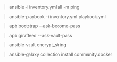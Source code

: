 > ansible -i inventory.yml all -m ping

> ansible-playbook -i inventory.yml playbook.yml

> apb bootstrap --ask-become-pass

> apb giraffeed --ask-vault-pass

> ansible-vault encrypt_string

> ansible-galaxy collection install community.docker
